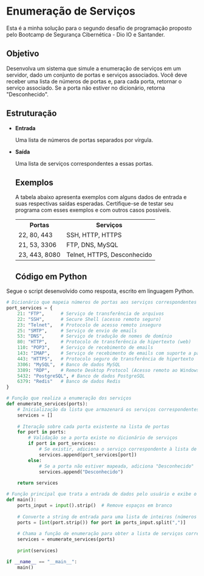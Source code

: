 <h1>Enumeração de Serviços</h1>

Esta é a minha solução para o segundo desafio de programação proposto pelo Bootcamp de Segurança Cibernética - Dio IO e Santander.

<h2>Objetivo</h2>
Desenvolva um sistema que simule a enumeração de serviços em um servidor, dado um conjunto de portas e serviços associados. Você deve receber uma lista de números de portas e, para cada porta, retornar o serviço associado. Se a porta não estiver no dicionário, retorna "Desconhecido".

<h2>Estruturação</h2>

+ <b>Entrada</b>

    Uma lista de números de portas separados por vírgula.
  
+ <b>Saída</b>

    Uma lista de serviços correspondentes a essas portas.
  
  <h2>Exemplos</h2>

  A tabela abaixo apresenta exemplos com alguns dados de entrada e suas respectivas saídas esperadas. Certifique-se de testar seu programa com esses exemplos e com outros casos possíveis.

  <table >
    <tr>
      <th style="text-align: center;"><b>Portas</b></th>
      <th style="text-align: center;"><b>Serviços</b></th>
    </tr>

    <tr>
      <td>22, 80, 443</td>
      <td>SSH, HTTP, HTTPS</td>
    </tr>

    <tr>
      <td>21, 53, 3306</td>
      <td>FTP, DNS, MySQL</td>
    </tr>

     <tr>
      <td>23, 443, 8080</td>
      <td>Telnet, HTTPS, Desconhecido</td>
    </tr>

  </table>

  <h2><b>Código em Python</b></h2>
Segue o script desenvolvido como resposta, escrito em linguagem Python.
```python
# Dicionário que mapeia números de portas aos serviços correspondentes
port_services = {
    21: "FTP",      # Serviço de transferência de arquivos
    22: "SSH",      # Secure Shell (acesso remoto seguro)
    23: "Telnet",   # Protocolo de acesso remoto inseguro
    25: "SMTP",     # Serviço de envio de emails
    53: "DNS",      # Serviço de tradução de nomes de domínio
    80: "HTTP",     # Protocolo de transferência de hipertexto (web)
    110: "POP3",    # Serviço de recebimento de emails
    143: "IMAP",    # Serviço de recebimento de emails com suporte a pastas
    443: "HTTPS",   # Protocolo seguro de transferência de hipertexto
    3306: "MySQL",  # Banco de dados MySQL
    3389: "RDP",    # Remote Desktop Protocol (Acesso remoto ao Windows)
    5432: "PostgreSQL", # Banco de dados PostgreSQL
    6379: "Redis"   # Banco de dados Redis
}

# Função que realiza a enumeração dos serviços
def enumerate_services(ports):
    # Inicialização da lista que armazenará os serviços correspondentes
    services = []
    
    # Iteração sobre cada porta existente na lista de portas
    for port in ports:
        # Validação se a porta existe no dicionário de serviços
        if port in port_services:
            # Se existir, adiciona o serviço correspondente à lista de serviços
            services.append(port_services[port])
        else:
            # Se a porta não estiver mapeada, adiciona "Desconhecido"
            services.append("Desconhecido")
    
    return services

# Função principal que trata a entrada de dados pelo usuário e exibe o resultado:
def main():
    ports_input = input().strip()  # Remove espaços em branco
    
    # Converte a string de entrada para uma lista de inteiros (números de portas)
    ports = [int(port.strip()) for port in ports_input.split(",")]
    
    # Chama a função de enumeração para obter a lista de serviços correspondentes
    services = enumerate_services(ports)
    
    print(services)

if __name__ == "__main__":
    main()
